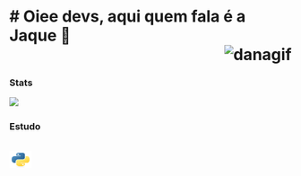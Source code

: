<H1>
# Oiee devs, aqui quem fala é a Jaque 🌙
</1>

<br>
<img align="right" height="180" alt="danagif" src="[e3adc0965ff546703b93b9e55b118de8.gif](https://discord.com/channels/@me/957876104713109555/1257004183341764760)">
</br>

### Stats
  
  <div>    
    <a href="https://github.com/jaqueesouza">
    <img height="150em" src="https://github-readme-stats.vercel.app/api?username=jaqueesouza&theme=dark&show_icons=true&count_private=true&icon_color=682632&title_color=bea79d"/>
    </a>
  </div>
  
### Estudo

<div style="display: inline_block"><br>
  <img align="center" alt="Dana-Python" height="30" width="40" src="https://raw.githubusercontent.com/devicons/devicon/master/icons/python/python-original.svg">
</div>

<div>
